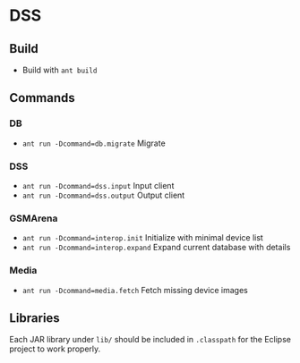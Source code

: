 # DSS

## Build

* Build with `ant build`

## Commands

### DB

* `ant run -Dcommand=db.migrate` Migrate


### DSS

* `ant run -Dcommand=dss.input` Input client
* `ant run -Dcommand=dss.output` Output client


### GSMArena

* `ant run -Dcommand=interop.init` Initialize with minimal device list
* `ant run -Dcommand=interop.expand` Expand current database with details

### Media

* `ant run -Dcommand=media.fetch` Fetch missing device images


## Libraries

Each JAR library under `lib/` should be included in `.classpath` for the Eclipse project to work properly.
